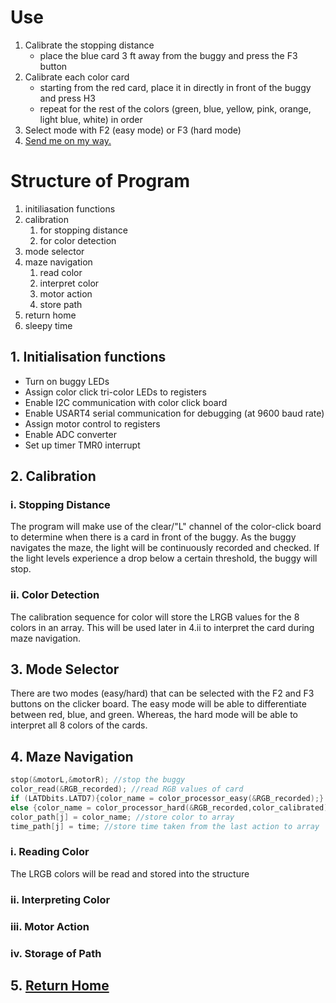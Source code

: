 # Use
1. Calibrate the stopping distance
	- place the blue card 3 ft away from the buggy and press the F3 button
2. Calibrate each color card
	- starting from the red card, place it in directly in front of the buggy and press H3
	- repeat for the rest of the colors (green, blue, yellow, pink, orange, light blue, white) in order
3. Select mode with F2 (easy mode) or F3 (hard mode)
4. [Send me on my way.](https://www.youtube.com/watch?v=IGMabBGydC0) 

# Structure of Program
1. initiliasation functions
2. calibration
	1. for stopping distance
	2. for color detection
3. mode selector
4. maze navigation
	1. read color
	2. interpret color
	3. motor action
	4. store path
5. return home
6. sleepy time

## 1. Initialisation functions
- Turn on buggy LEDs
- Assign color click tri-color LEDs to registers
- Enable I2C communication with color click board
- Enable USART4 serial communication for debugging (at 9600 baud rate)
- Assign motor control to registers
- Enable ADC converter
- Set up timer TMR0 interrupt

## 2. Calibration
### i. Stopping Distance
The program will make use of the clear/"L" channel of the color-click board to determine when there is a card in front of the buggy. As the buggy navigates the maze, the light will be continuously recorded and checked. If the light levels experience a drop below a certain threshold, the buggy will stop.

### ii. Color Detection
The calibration sequence for color will store the LRGB values for the 8 colors in an array. This will be used later in 4.ii to interpret the card during maze navigation.

## 3. Mode Selector
There are two modes (easy/hard) that can be selected with the F2 and F3 buttons on the clicker board. The easy mode will be able to differentiate between red, blue, and green. Whereas, the hard mode will be able to interpret all 8 colors of the cards.
## 4. Maze Navigation
```C
stop(&motorL,&motorR); //stop the buggy
color_read(&RGB_recorded); //read RGB values of card
if (LATDbits.LATD7){color_name = color_processor_easy(&RGB_recorded);} //color detection for easy mode
else {color_name = color_processor_hard(&RGB_recorded,color_calibrated);} //color detection for hard mode 
color_path[j] = color_name; //store color to array
time_path[j] = time; //store time taken from the last action to array
```
### i. Reading Color
The LRGB colors will be read and stored into the structure

### ii. Interpreting Color
### iii. Motor Action
### iv. Storage of Path

## 5. [Return Home](https://www.youtube.com/watch?v=iyFijjikkeM)

